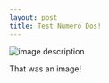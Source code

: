 ```yaml
---
layout: post
title: Test Numero Dos!
---
```


![image description](http://i.imgur.com/some-direct-link.png)

That was an image!
